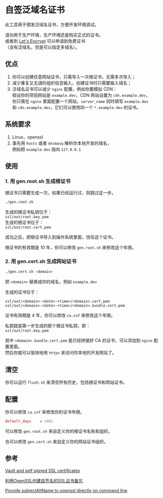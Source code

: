 # 自签泛域名证书
此工具用于颁发泛域名证书，方便开发环境调试。

请勿用于生产环境，生产环境还是购买正式的证书。  
或者到 [Let's Encrypt](https://letsencrypt.org/) 可以申请到免费证书  
（没有泛域名，但是可以指定多域名）。

## 优点
1. 你可以创建任意网站证书，只需导入一次根证书，无需多次导入；
1. 减少重复又无谓的组织信息输入，创建证书时只需要输入域名；
1. 泛域名证书可以减少 `nginx` 配置，例如你要模拟 CDN：  
假设你的项目网站是 `example.dev`，CDN 网站设置为 `cdn.example.dev`，  
你只需在 `nginx` 里面配置一个网站，`server_name` 同时填写  `example.dev`  
和 `cdn.example.dev`，它们可以使用同一个 `*.example.dev` 的证书。

## 系统要求
1. Linux，openssl
1. 事先用 `hosts` 或者 `dnsmasq` 解析你本地开发的域名，  
例如把 `example.dev` 指向 `127.0.0.1`

## 使用
### 1. 用 gen.root.sh 生成根证书
根证书只需要生成一次，如果已经运行过，则跳过这一步。

```bash
./gen.root.sh
```
生成的根证书私钥位于：  
`ssl/out/root.key.pem`  
生成的根证书位于：  
`ssl/out/root.cert.pem`  

成功之后，把根证书导入到操作系统里面，信任这个证书。

根证书的有效期是 10 年，你可以修改 `gen.root.sh` 来修改这个年限。

### 2. 用 gen.cert.sh 生成网站证书
```bash
./gen.cert.sh <domain>
```
把 `<domain>` 替换成你的域名，例如 `example.dev`

生成的证书位于：
```text
ssl/out/<domain>-<date>-<time>/<domain>.cert.pem
ssl/out/<domain>-<date>-<time>/<domain>.bundle.cert.pem
```

证书有效期是 4 年，你可以修改 `ca.cnf` 来修改这个年限。

私钥就是第一步生成的那个根证书私钥，即：  
`ssl/out/root.key.pem`

其中 `<domain>.bundle.cert.pem` 是已经拼接好 CA 的证书，可以添加到 `nginx` 配置里面。  
然后你就可以愉快地用 `https` 来访问你本地的开发网站了。

## 清空
你可以运行 `flush.sh` 来清空所有历史，包括根证书和网站证书。

## 配置
你可以修改 `ca.cnf` 来修改你的证书年限。
```ini
default_days    = 1461
```

可以修改 `gen.root.sh` 来自定义你的根证书名称和组织。

也可以修改 `gen.cert.sh` 来自定义你的网站证书组织。

## 参考
[Vault and self signed SSL certificates](http://dunne.io/vault-and-self-signed-ssl-certificates)

[利用OpenSSL创建自签名的SSL证书备忘](http://wangye.org/blog/archives/732/)

[Provide subjectAltName to openssl directly on command line](http://security.stackexchange.com/questions/74345/provide-subjectaltname-to-openssl-directly-on-command-line)
